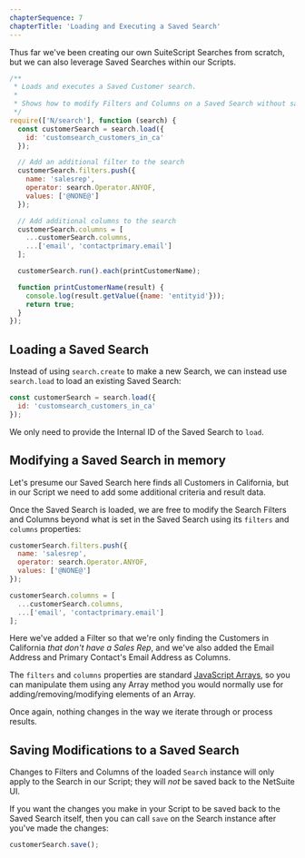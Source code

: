```yaml
---
chapterSequence: 7
chapterTitle: 'Loading and Executing a Saved Search'
---
```


Thus far we've been creating our own SuiteScript Searches from scratch, but we can also leverage Saved Searches 
within our Scripts.

```javascript
/**
 * Loads and executes a Saved Customer search.
 *
 * Shows how to modify Filters and Columns on a Saved Search without saving them
 */
require(['N/search'], function (search) {
  const customerSearch = search.load({
    id: 'customsearch_customers_in_ca'
  });

  // Add an additional filter to the search
  customerSearch.filters.push({
    name: 'salesrep',
    operator: search.Operator.ANYOF,
    values: ['@NONE@']
  });

  // Add additional columns to the search
  customerSearch.columns = [
    ...customerSearch.columns,
    ...['email', 'contactprimary.email']
  ];

  customerSearch.run().each(printCustomerName);

  function printCustomerName(result) {
    console.log(result.getValue({name: 'entityid'}));
    return true;
  }
});
```

## Loading a Saved Search

Instead of using `search.create` to make a new Search, we can instead use `search.load` to load an
existing Saved Search:

```javascript
const customerSearch = search.load({
  id: 'customsearch_customers_in_ca'
});
```

We only need to provide the Internal ID of the Saved Search to `load`.

## Modifying a Saved Search in memory

Let's presume our Saved Search here finds all Customers in California, but in our Script we need to add some 
additional criteria and result data.

Once the Saved Search is loaded, we are free to modify the Search Filters and Columns beyond what is set in the 
Saved Search using its `filters` and `columns` properties:

```javascript
customerSearch.filters.push({
  name: 'salesrep',
  operator: search.Operator.ANYOF,
  values: ['@NONE@']
});

customerSearch.columns = [
  ...customerSearch.columns,
  ...['email', 'contactprimary.email']
];
```

Here we've added a Filter so that we're only finding the Customers in California *that don't have a
Sales Rep*, and we've also added the Email Address and Primary Contact's Email Address as Columns.

The `filters` and `columns` properties are standard
[JavaScript Arrays](https://developer.mozilla.org/en-US/docs/Web/JavaScript/Reference/Global_Objects/Array), so you 
can manipulate them using any Array method you would normally use for adding/removing/modifying elements of an Array.

Once again, nothing changes in the way we iterate through or process results.

## Saving Modifications to a Saved Search

Changes to Filters and Columns of the loaded `Search` instance will only apply to the Search in our Script; they 
will *not* be saved back to the NetSuite UI.

If you want the changes you make in your Script to be saved back to the Saved Search itself, then you can call 
`save` on the Search instance after you've made the changes:

```javascript
customerSearch.save();
```
